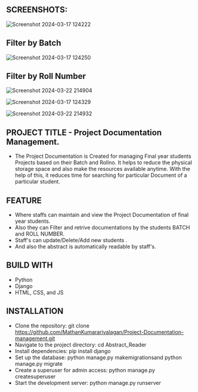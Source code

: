 SCREENSHOTS:
-
![Screenshot 2024-03-17 124222](https://github.com/MathanKumararivalagan/Project-Documentation-management/assets/155807290/87118e71-6a6d-41b3-8932-37c8b7c00c62)

Filter by Batch
-
![Screenshot 2024-03-17 124250](https://github.com/MathanKumararivalagan/Project-Documentation-management/assets/155807290/5dd80362-3724-4d9a-86f6-eeca3ee69abe)

Filter by Roll Number
-
![Screenshot 2024-03-22 214904](https://github.com/MathanKumararivalagan/Project-Documentation-management/assets/155807290/47532ecf-d0e3-4767-8d57-2816424ce08a)

![Screenshot 2024-03-17 124329](https://github.com/MathanKumararivalagan/Project-Documentation-management/assets/155807290/fd1ccbc7-a76e-41f4-9c04-4c3d2be63c1f)

![Screenshot 2024-03-22 214932](https://github.com/MathanKumararivalagan/Project-Documentation-management/assets/155807290/38a32c41-a63e-4ac1-a14f-afc6c4bb994a)



PROJECT TITLE - Project Documentation Management.
-
* The Project Documentation is Created for managing Final year students Projects based on their Batch and Rollno. It helps to reduce the physical storage space and also make the resources available anytime. With the help of this, it reduces time for searching for particular Document of a particular student.

FEATURE
-
* Where staffs can maintain and view the Project Documentation of final year students.
* Also they can Filter and retrive documentations by the students BATCH and ROLL NUMBER.
* Staff's can update/Delete/Add new students .
* And also the abstract is automatically readable by staff's.

BUILD WITH
-
* Python
* Django
* HTML, CSS, and JS

INSTALLATION
-
* Clone the repository: git clone https://github.com/MathanKumararivalagan/Project-Documentation-management.git
* Navigate to the project directory:  cd Abstract_Reader  
* Install dependencies: pip install django
* Set up the database: python manage.py makemigrationsand python manage.py migrate
* Create a superuser for admin access: python manage.py createsuperuser
* Start the development server: python manage.py runserver


